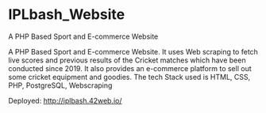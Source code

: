 # IPLbash_Website
A PHP Based Sport and E-commerce Website

A PHP Based Sport and E-commerce Website. It uses Web scraping to fetch live scores and previous results of the Cricket matches which have been conducted since 2019. It also provides an e-commerce platform to sell out some cricket equipment and goodies. The tech Stack used is HTML, CSS, PHP, PostgreSQL, Webscraping

Deployed: http://iplbash.42web.io/
